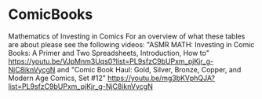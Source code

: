# ComicBooks
Mathematics of Investing in Comics
For an overview of what these tables are about please see the following videos: 
"ASMR MATH: Investing in Comic Books: A Primer and Two Spreadsheets, Introduction, How to"
https://youtu.be/VJpMnm3Uqs0?list=PL9sfzC9bUPxm_pjKjr_g-NjC8iknVycgN
and
"Comic Book Haul: Gold, Silver, Bronze, Copper, and Modern Age Comics, Set #12"
https://youtu.be/mg3bKVphQJA?list=PL9sfzC9bUPxm_pjKjr_g-NjC8iknVycgN
